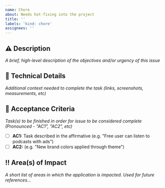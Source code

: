 ```yaml
---
name: Chore
about: Needs hot-fixing into the project
title: ''
labels: 'kind: chore'
assignees: ''
---
```


## ⚠️ Description

_A brief, high-level description of the objectives and/or urgency of this issue_

## 🧐 Technical Details

_Additional context needed to complete the task (links, screenshots, measurements, etc)_

## 📄 Acceptance Criteria

_Task(s) to be finished in order for issue to be considered complete (Pronounced - "AC1", "AC2", etc)_

- [ ] **AC1:** Task described in the affirmative (e.g. "Free user can listen to podcasts with ads")
- [ ] **AC2:** (e.g. "New brand colors applied through theme")

## ‼️ Area(s) of Impact

_A short list of areas in which the application is impacted. Used for future references..._
